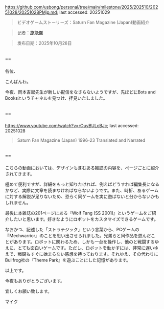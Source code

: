 https://github.com/usbong/personal/tree/main/milestone/2025/202510/20251028/20251028PMjp.md; last accessed: 20251029

> ビデオゲームストーリーズ：Saturn Fan Magazine (Japan)動画紹介

> 记者：[施能崙](https://www.linkedin.com/in/michaelsyson/)

> 发布日期：2025年10月28日

## --

各位、

こんばんわ。

今夜、岡本吉起先生が新しい配信をなさらないようですが、先ほどにBots and Booksというチャネルを見つけ、拝見いたしました。

## --

https://www.youtube.com/watch?v=rOuyBULcBJc; last accessed: 20251028

> Saturn Fan Magazine (Japan) 1996-23 Translated and Narrated

## --

こちらの動画においては、デザインも含むある雑誌の内容を、ページごとに紹介されてきます。

極めて便利ですが、詳細をもっと知りたければ、例えばどうすれば編集長になるかなど、実際に文章を読まなければならないようです。また、時折、あるゲームに対する解説が足りないため、恐らく同ゲームを実に遊ばないと分からないかもしれません。

最後に本雑誌の201ページにある『Wolf Fang (SS 2001)』というゲームをご紹介したいと思います。好きなようにロボットをカスタマイズできるゲームです。

なおかつ、記述した「ストラテジック」という言葉から、PCゲームの『Mechwarrior』のことを思い出させられました。兄弟らと同作品を遊んだことがあります。ロボットに関わるため、しかも一台を操作し、他のと戦闘するゆえに、とても面白いゲームです。ただし、ロボットを動かすには、非常に遅いゆえで、戦闘もすぐに始まらない感想を持っております。それゆえ、その代わりにBullfrog社の『Theme Park』を遊ぶことにした記憶があります。

以上です。

今夜もありがとうございます。

宜しくお願い致します。

マイク